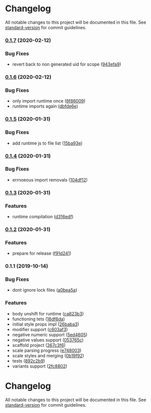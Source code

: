 # Changelog

All notable changes to this project will be documented in this file. See [standard-version](https://github.com/conventional-changelog/standard-version) for commit guidelines.

### [0.1.7](https://github.com/asyarb/babel-plugin-style-props-emotion/compare/v0.1.6...v0.1.7) (2020-02-12)


### Bug Fixes

* revert back to non generated uid for scope ([943efa9](https://github.com/asyarb/babel-plugin-style-props-emotion/commit/943efa9a17629250e57c0c144b686d8fb91fe778))

### [0.1.6](https://github.com/asyarb/babel-plugin-style-props-emotion/compare/v0.1.5...v0.1.6) (2020-02-12)


### Bug Fixes

* only import runtime once ([8f86009](https://github.com/asyarb/babel-plugin-style-props-emotion/commit/8f86009fa8f5f7f34b7ddcdfdabdbb4c4709a67c))
* runtime imports again ([dbfde6e](https://github.com/asyarb/babel-plugin-style-props-emotion/commit/dbfde6e2ca058814e1cff7117cc772eec98c2334))

### [0.1.5](https://github.com/asyarb/babel-plugin-style-props-emotion/compare/v0.1.4...v0.1.5) (2020-01-31)


### Bug Fixes

* add runtime js to file list ([15ba93e](https://github.com/asyarb/babel-plugin-style-props-emotion/commit/15ba93ecac8074a5666edae0befad04f39a1b4d5))

### [0.1.4](https://github.com/asyarb/babel-plugin-style-props-emotion/compare/v0.1.3...v0.1.4) (2020-01-31)


### Bug Fixes

* errnoeous import removals ([104df12](https://github.com/asyarb/babel-plugin-style-props-emotion/commit/104df12173d93deeb1aaa2257cfa73b6eb3ff8f8))

### [0.1.3](https://github.com/asyarb/babel-plugin-style-props-emotion/compare/v0.1.2...v0.1.3) (2020-01-31)


### Features

* runtime compilation ([d316edf](https://github.com/asyarb/babel-plugin-style-props-emotion/commit/d316edfc340f49dd7446d8c6d770a9fb6eae51ee))

### [0.1.2](https://github.com/asyarb/babel-plugin-style-props-emotion/compare/v0.1.1...v0.1.2) (2020-01-31)


### Features

* prepare for release ([f91d241](https://github.com/asyarb/babel-plugin-style-props-emotion/commit/f91d241152258ec6937c996a507f0d6c8c782ba9))

### 0.1.1 (2019-10-14)


### Bug Fixes

* dont ignore lock files ([a0bea5a](https://github.com/asyarb/babel-plugin-style-props-emotion/commit/a0bea5a))


### Features

* body unshift for runtime ([ca823b3](https://github.com/asyarb/babel-plugin-style-props-emotion/commit/ca823b3))
* functioning tets ([16df6da](https://github.com/asyarb/babel-plugin-style-props-emotion/commit/16df6da))
* initial style props impl ([26baba3](https://github.com/asyarb/babel-plugin-style-props-emotion/commit/26baba3))
* modifier support ([c603af3](https://github.com/asyarb/babel-plugin-style-props-emotion/commit/c603af3))
* negative numeric support ([5ed4605](https://github.com/asyarb/babel-plugin-style-props-emotion/commit/5ed4605))
* negative values support ([053765c](https://github.com/asyarb/babel-plugin-style-props-emotion/commit/053765c))
* scaffold project ([367c3f6](https://github.com/asyarb/babel-plugin-style-props-emotion/commit/367c3f6))
* scale parsing progress ([e748003](https://github.com/asyarb/babel-plugin-style-props-emotion/commit/e748003))
* scale styles and merging ([0b19f92](https://github.com/asyarb/babel-plugin-style-props-emotion/commit/0b19f92))
* tests ([892c2b9](https://github.com/asyarb/babel-plugin-style-props-emotion/commit/892c2b9))
* variants support ([2fc8802](https://github.com/asyarb/babel-plugin-style-props-emotion/commit/2fc8802))

# Changelog

All notable changes to this project will be documented in this file. See
[standard-version](https://github.com/conventional-changelog/standard-version)
for commit guidelines.
